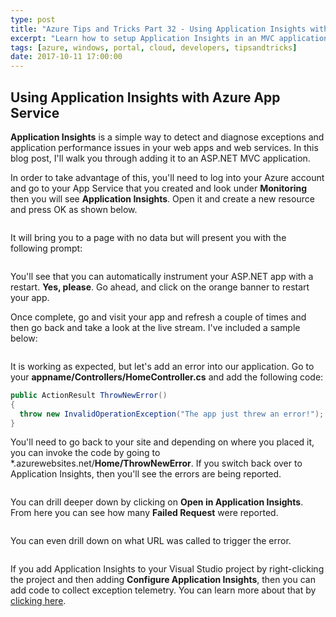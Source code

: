 ```yaml
---
type: post
title: "Azure Tips and Tricks Part 32 - Using Application Insights with Azure App Service"
excerpt: "Learn how to setup Application Insights in an MVC application using Azure App Service"
tags: [azure, windows, portal, cloud, developers, tipsandtricks]
date: 2017-10-11 17:00:00
---
```



## Using Application Insights with Azure App Service

**Application Insights** is a simple way to detect and diagnose exceptions and application performance issues in your web apps and web services. In this blog post, I'll walk you through adding it to an ASP.NET MVC application. 

In order to take advantage of this, you'll need to log into your Azure account and go to your App Service that you created and look under **Monitoring** then you will see **Application Insights**. Open it and create a new resource and press OK as shown below. 

<img :src="$withBase('/files/appinsight1.png')">

It will bring you to a page with no data but will present you with the following prompt: 

<img :src="$withBase('/files/appinsight2.png')">

You'll see that you can automatically instrument your ASP.NET app with a restart. **Yes, please**. Go ahead, and click on the orange banner to restart your app. 

Once complete, go and visit your app and refresh a couple of times and then go back and take a look at the live stream. I've included a sample below: 

<img :src="$withBase('/files/appinsight3.gif')">

It is working as expected, but let's add an error into our application. Go to your **appname/Controllers/HomeController.cs** and add the following code: 

```csharp
public ActionResult ThrowNewError()
{
  throw new InvalidOperationException("The app just threw an error!"); 
}
```

You'll need to go back to your site and depending on where you placed it, you can invoke the code by going to *.azurewebsites.net/**Home/ThrowNewError**. If you switch back over to Application Insights, then you'll see the errors are being reported. 

<img :src="$withBase('/files/appinsight4.png')">

You can drill deeper down by clicking on **Open in Application Insights**. From here you can see how many **Failed Request** were reported.

<img :src="$withBase('/files/appinsight5.png')">

You can even drill down on what URL was called to trigger the error. 

<img :src="$withBase('/files/appinsight6.png')">

If you add Application Insights to your Visual Studio project by right-clicking the project and then adding **Configure Application Insights**, then you can add code to collect exception telemetry. You can learn more about that by [clicking here](https://docs.microsoft.com/en-us/azure/application-insights/app-insights-asp-net-exceptions). 

